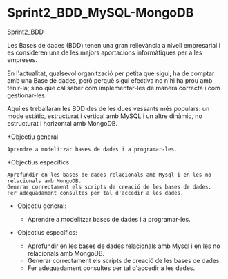 
# Sprint2_BDD_MySQL-MongoDB
Sprint2_BDD

Les Bases de dades (BDD) tenen una gran rellevància a nivell empresarial i es consideren una de les majors aportacions informàtiques per a les empreses.

En l'actualitat, qualsevol organització per petita que sigui, ha de comptar amb una Base de dades, però perquè sigui efectiva no n'hi ha prou amb tenir-la; sinó que cal saber com implementar-les de manera correcta i com gestionar-les.

Aquí es treballaran les BDD des de les dues vessants més populars: un mode estàtic, estructurat i vertical amb MySQL i un altre dinàmic, no estructurat i horizontal amb MongoDB.

*Objectiu general

    Aprendre a modelitzar bases de dades i a programar-les.

*Objectius específics

    Aprofundir en les bases de dades relacionals amb Mysql i en les no relacionals amb MongoDB.
    Generar correctament els scripts de creació de les bases de dades.
    Fer adequadament consultes per tal d'accedir a les dades.

* Objectiu general:

  - Aprendre a modelitzar bases de dades i a programar-les.

* Objectius específics:

  - Aprofundir en les bases de dades relacionals amb Mysql i en les no relacionals amb MongoDB.
  - Generar correctament els scripts de creació de les bases de dades.
  - Fer adequadament consultes per tal d'accedir a les dades.

